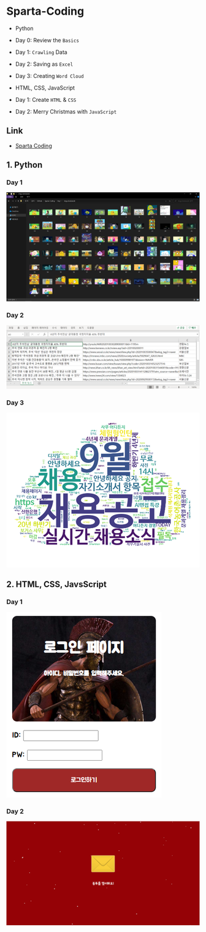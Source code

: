 # Sparta-Coding  

- Python
- Day 0: Review the `Basics`  
- Day 1: `Crawling` Data  
- Day 2: Saving as `Excel`  
- Day 3: Creating `Word Cloud`  

- HTML, CSS, JavaScript  
- Day 1: Create `HTML` & `CSS`  
- Day 2: Merry Christmas with `JavaScript`  

## Link  

- [Sparta Coding](https://spartacodingclub.kr/)

## 1. Python

### Day 1  
![](1_Day1_result.png)  

### Day 2  
![](1_Day2_result.png)  

### Day 3  
![](1_Day3_result_masked.png)  

## 2. HTML, CSS, JavsScript

### Day 1 
![](2_Day1_result.png)  

### Day 2
![](2_Day2_result.gif)  
